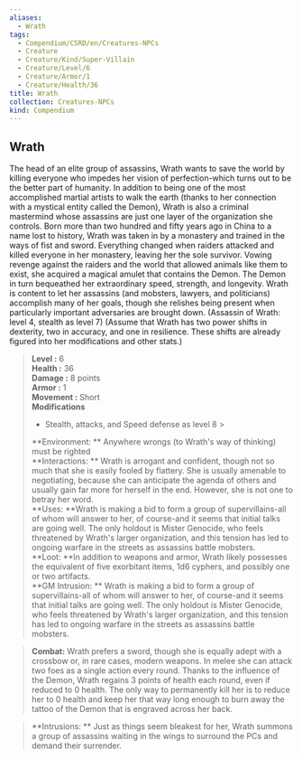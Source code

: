 ```yaml
---
aliases:
  - Wrath
tags:
  - Compendium/CSRD/en/Creatures-NPCs
  - Creature
  - Creature/Kind/Super-Villain
  - Creature/Level/6
  - Creature/Armor/1
  - Creature/Health/36
title: Wrath
collection: Creatures-NPCs
kind: Compendium
---
```

## Wrath  
The head of an elite group of assassins, Wrath wants to save the world by killing everyone who impedes her vision of perfection-which turns out to be the better part of humanity. In addition to being one of the most accomplished martial artists to walk the earth (thanks to her connection with a mystical entity called the Demon), Wrath is also a criminal mastermind whose assassins are just one layer of the organization she controls.
Born more than two hundred and fifty years ago in China to a name lost to history, Wrath was taken in by a monastery and trained in the ways of fist and sword. Everything changed when raiders attacked and killed everyone in her monastery, leaving her the sole survivor. Vowing revenge against the raiders and the world that allowed animals like them to exist, she acquired a magical amulet that contains the Demon. The Demon in turn bequeathed her extraordinary speed, strength, and longevity.
Wrath is content to let her assassins (and mobsters, lawyers, and politicians) accomplish many of her goals, though she relishes being present when particularly important adversaries are brought down.
(Assassin of Wrath: level 4, stealth as level 7)
(Assume that Wrath has two power shifts in dexterity, two in accuracy, and one in resilience. These shifts are already figured into her modifications and other stats.)  

  
> **Level :** 6  
> **Health :** 36  
> **Damage :** 8 points  
> **Armor :** 1  
> **Movement :** Short  
> **Modifications**  
>- Stealth, attacks, and Speed defense as level 8 >
>  
> **Environment: ** Anywhere wrongs (to Wrath's way of thinking) must be righted  
> **Interactions: ** Wrath is arrogant and confident, though not so much that she is easily fooled by flattery. She is usually amenable to negotiating, because she can anticipate the agenda of others and usually gain far more for herself in the end. However, she is not one to betray her word.  
> **Uses: **Wrath is making a bid to form a group of supervillains-all of whom will answer to her, of course-and it seems that initial talks are going well. The only holdout is Mister Genocide, who feels threatened by Wrath's larger organization, and this tension has led to ongoing warfare in the streets as assassins battle mobsters.  
> **Loot: **In addition to weapons and armor, Wrath likely possesses the equivalent of five exorbitant items, 1d6 cyphers, and possibly one or two artifacts.  
> **GM Intrusion: ** Wrath is making a bid to form a group of supervillains-all of whom will answer to her, of course-and it seems that initial talks are going well. The only holdout is Mister Genocide, who feels threatened by Wrath's larger organization, and this tension has led to ongoing warfare in the streets as assassins battle mobsters.  

> **Combat:** 
> Wrath prefers a sword, though she is equally adept with a crossbow or, in rare cases, modern weapons. In melee she can attack two foes as a single action every round.
Thanks to the influence of the Demon, Wrath regains 3 points of health each round, even if reduced to 0 health. The only way to permanently kill her is to reduce her to 0 health and keep her that way long enough to burn away the tattoo of the Demon that is engraved across her back.  
  

> **Intrusions: ** 
> Just as things seem bleakest for her, Wrath summons a group of assassins waiting in the wings to surround the PCs and demand their surrender.  
